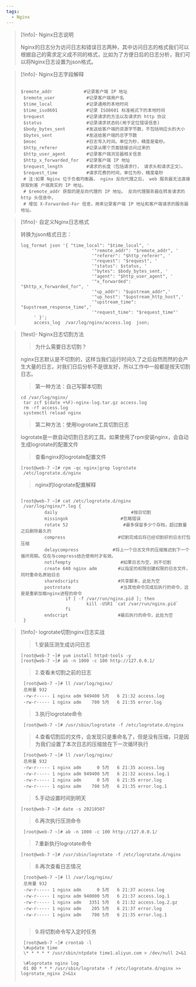 ```yaml
---
tags:
  - Nginx
---
```


> [!info]- Nginx日志说明
> 
> 
>  Nginx的日志分为访问日志和错误日志两种，其中访问日志的格式我们可以根据自己的需求定义成不同的格式，比如为了方便日后的日志分析，我们可以将Nginx日志设置为json格式。
> 

> [!info]- Nginx日志字段解释
> 
> 
> ```shell
> 
> $remote_addr            #记录客户端 IP 地址
>  $remote_user            #记录客户端用户名
>  $time_local             #记录通用的本地时间
>  $time_iso8601           #记录 ISO8601 标准格式下的本地时间
>  $request                #记录请求的方法以及请求的 http 协议
>  $status                 #记录请求状态码(用于定位错误信息)
>  $body_bytes_sent        #发送给客户端的资源字节数，不包括响应头的大小
>  $bytes_sent             #发送给客户端的总字节数
>  $msec                   #日志写入时间。单位为秒，精度是毫秒。
>  $http_referer           #记录从哪个页面链接访问过来的
>  $http_user_agent        #记录客户端浏览器相关信息
>  $http_x_forwarded_for   #记录客户端 IP 地址
>  $request_length         #请求的长度（包括请求行， 请求头和请求正文）。
>  $request_time           #请求花费的时间，单位为秒，精度毫秒
>  # 注:如果 Nginx 位于负载均衡器， nginx 反向代理之后， web 服务器无法直接获取到客 户端真实的 IP 地址。
>  # $remote_addr 获取的是反向代理的 IP 地址。 反向代理服务器在转发请求的 http 头信息中，
>  # 增加 X-Forwarded-For 信息，用来记录客户端 IP 地址和客户端请求的服务器地址。
> 
> ```

> [!ifno]- 自定义Nginx日志格式
> 
> 
> 转换为json格式日志：
> 
> ```shell
> log_format json '{ "time_local": "$time_local", '
>                            '"remote_addr": "$remote_addr", '
>                            '"referer": "$http_referer", '
>                            '"request": "$request", '
>                            '"status": $status, '
>                            '"bytes": $body_bytes_sent, '
>                            '"agent": "$http_user_agent", '
>                            '"x_forwarded": "$http_x_forwarded_for", '
>                            '"up_addr": "$upstream_addr",'
>                            '"up_host": "$upstream_http_host",'
>                            '"upstream_time": "$upstream_response_time",'
>                            '"request_time": "$request_time"'
>      ' }';
>      access_log  /var/log/nginx/access.log  json;
> ```
> 

> [!test]- Nginx日志切割方法
> 
> 
> 
> > 为什么需要日志切割？
> 
>  nginx日志默认是不切割的，这样当我们运行时间久了之后自然而然的会产生大量的日志，对我们日后分析不是很友好，所以工作中一般都是按天切割日志。
> 
> >第一种方法：自己写脚本切割
> 
> ```shell
> cd /var/log/nginx/
>  tar zcf $(date +%F)-nginx-log.tar.gz access.log 
>  rm -rf access.log
>  systemctl reload nginx
> ```
> 
> >第二种方法：使用logrotate工具切割日志
> 
> logrotate是一款自动切割日志的工具。如果使用了rpm安装nginx，会自动生成logrotate的配置文件
> 
> >查看nginx的logrotate配置文件
> 
> ```shell
> [root@web-7 ~]# rpm -qc nginx|grep logrotate
>  /etc/logrotate.d/nginx
> ```
> 
> >nginx的logrotate配置解释
> 
> ```shell
> 
> [root@web-7 ~]# cat /etc/logrotate.d/nginx
>  /var/log/nginx/*.log {
>          daily                            #按日切割
>          missingok                    #忽略错误
>          rotate 52                     #最多保留多少个存档，超过数量之后删除最久的
>          compress                    #切割完成后将已经切割好的日志打包压缩
>          delaycompress             #将上一个日志文件的压缩推迟到下一个循环周期。仅在与compress结合使用时才有效。
>          notifempty                   #如果日志为空，则不切割
>          create 640 nginx adm        #以指定的权限创建权限的日志文件，同时重命名原始日志
>          sharedscripts               #共享脚本，此处为空
>          postrotate                   #当其他命令完成后执行的命令，这是是重新加载nginx进程的命令
>                  if [ -f /var/run/nginx.pid ]; then
>                          kill -USR1 `cat /var/run/nginx.pid`
>                  fi
>          endscript                   #最后执行的命令，此处为空
>  }
> ```

> [!info]- logrotate切割nginx日志实战
> 
> 
> >1.安装压测生成访问日志
> 
> ```shell
> [root@web-7 ~]# yum install httpd-tools -y 
> [root@web-7 ~]# ab -n 1000 -c 100 http://127.0.0.1/ 
> ```
> 
> >2.查看未切割之前的日志
>  
> ```shell
>  [root@web-7 ~]# ll /var/log/nginx/                           
>  总用量 932
>  -rw-r----- 1 nginx adm 949400 5月   6 21:32 access.log
>  -rw-r----- 1 nginx adm    700 5月   6 21:35 error.log
> ```
>  
> >3.执行logrotate命令
> 
> ```shell
>  [root@web-7 ~]# /usr/sbin/logrotate -f /etc/logrotate.d/nginx
> ```
>  
> >4.查看切割后的文件，会发现只是重命名了，但是没有压缩，只是因为我们设置了本次日志的压缩放在下一次循环执行
>  
> ```shell
>  [root@web-7 ~]# ll /var/log/nginx/                           
>  总用量 932
>  -rw-r----- 1 nginx adm      0 5月   6 21:35 access.log
>  -rw-r----- 1 nginx adm 949400 5月   6 21:32 access.log.1
>  -rw-r----- 1 nginx adm      0 5月   6 21:35 error.log
>  -rw-r----- 1 nginx adm    700 5月   6 21:35 error.log.1
> ```
>  
> >5.手动设置时间到明天
>  
> ```shell
> [root@web-7 ~]# date -s 20210507 
> ```
>  
> >6.再次执行压测命令
>  
> ```shell
>  [root@web-7 ~]# ab -n 1000 -c 100 http://127.0.0.1/ 
> ```
>  
>  >7.重新执行logrotate命令
>  
> ```shell
> [root@web-7 ~]# /usr/sbin/logrotate -f /etc/logrotate.d/nginx
> ```
> 
>  >8.再次查看日志情况
>  
> ```shell
>  [root@web-7 ~]# ll /var/log/nginx/
>  总用量 932
>  -rw-r----- 1 nginx adm      0 5月   6 21:37 access.log
>  -rw-r----- 1 nginx adm 940000 5月   6 21:37 access.log.1
>  -rw-r----- 1 nginx adm   3351 5月   6 21:32 access.log.2.gz
>  -rw-r----- 1 nginx adm    205 5月   6 21:37 error.log
>  -rw-r----- 1 nginx adm    700 5月   6 21:35 error.log.1
>  
> ```
> 
> >9.将切割命令写入定时任务
>  
> ```shell
>  [root@web-7 ~]# crontab -l
>  \#update time
>  \* * * * * /usr/sbin/ntpdate time1.aliyun.com > /dev/null 2>&1
>  
>  \#logrotate nginx log
>  01 00 * * * /usr/sbin/logrotate -f /etc/logrotate.d/nginx >> logrotate_nginx 2>&1x
> 
> 
> ```

 

